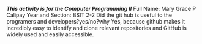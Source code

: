 ***This activity is for the Computer Programming ll***
Full Name: Mary Grace P Calipay
Year and Section: BSIT 2-2
Did the git hub is useful to the programers and developers?yes/no?why 
Yes, because github makes it incredibly easy to identify and clone relevant repositories and
GitHub is widely used and easily accessible.


<!---
MaryGraceCalipay/MaryGraceCalipay is a ✨ special ✨ repository because its `README.md` (this file) appears on your GitHub profile.
You can click the Preview link to take a look at your changes.
--->
